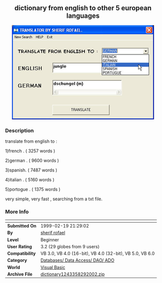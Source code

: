 ﻿<div align="center">

## dictionary from english to other 5 european languages

<img src="PIC20028292136462821.jpg">
</div>

### Description

translate from english to :

1)french . ( 3257 words )

2)german . ( 9600 words )

3)spanish. ( 7487 words )

4)italian . ( 5160 words )

5)portogue . ( 1375 words )

very simple, very fast , searching from a txt file.
 
### More Info
 


<span>             |<span>
---                |---
**Submitted On**   |1999-02-19 21:29:02
**By**             |[sherif rofael](https://github.com/Planet-Source-Code/PSCIndex/blob/master/ByAuthor/sherif-rofael.md)
**Level**          |Beginner
**User Rating**    |3.2 (29 globes from 9 users)
**Compatibility**  |VB 3\.0, VB 4\.0 \(16\-bit\), VB 4\.0 \(32\-bit\), VB 5\.0, VB 6\.0
**Category**       |[Databases/ Data Access/ DAO/ ADO](https://github.com/Planet-Source-Code/PSCIndex/blob/master/ByCategory/databases-data-access-dao-ado__1-6.md)
**World**          |[Visual Basic](https://github.com/Planet-Source-Code/PSCIndex/blob/master/ByWorld/visual-basic.md)
**Archive File**   |[dictionary1243358292002\.zip](https://github.com/Planet-Source-Code/sherif-rofael-dictionary-from-english-to-other-5-european-languages__1-38473/archive/master.zip)








